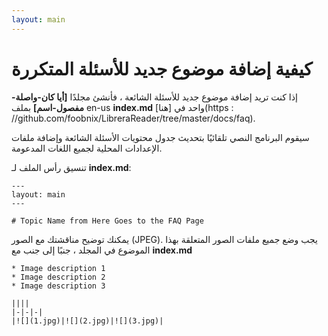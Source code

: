 ```yaml
---
layout: main
---
```


# كيفية إضافة موضوع جديد للأسئلة المتكررة

إذا كنت تريد إضافة موضوع جديد للأسئلة الشائعة ، فأنشئ مجلدًا **[أيا كان-واصلة-مفصول-اسم]** بملف en-us **index.md** واحد في [هنا](https : //github.com/foobnix/LibreraReader/tree/master/docs/faq).

سيقوم البرنامج النصي تلقائيًا بتحديث جدول محتويات الأسئلة الشائعة وإضافة ملفات الإعدادات المحلية لجميع اللغات المدعومة.

تنسيق رأس الملف لـ **index.md**:

```
---
layout: main
---

# Topic Name from Here Goes to the FAQ Page
```

يمكنك توضيح مناقشتك مع الصور (JPEG). يجب وضع جميع ملفات الصور المتعلقة بهذا الموضوع في المجلد ، جنبًا إلى جنب مع **index.md**

```
* Image description 1
* Image description 2
* Image description 3

||||
|-|-|-|
|![](1.jpg)|![](2.jpg)|![](3.jpg)|
```
